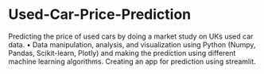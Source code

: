 # Used-Car-Price-Prediction
Predicting the price of used cars by doing a market study on UKs used car data. • Data manipulation, analysis, and visualization using Python (Numpy, Pandas, Scikit-learn, Plotly) and making the prediction using different machine learning algorithms. Creating an app for prediction using streamlit.
